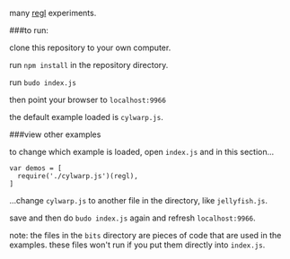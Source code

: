 many [regl](http://regl.party) experiments.

###to run:

clone this repository to your own computer.

run `npm install` in the repository directory.

run `budo index.js`

then point your browser to `localhost:9966`

the default example loaded is `cylwarp.js`.

###view other examples

to change which example is loaded, open `index.js` and 
in this section... 

```
var demos = [
  require('./cylwarp.js')(regl),
]
```

...change `cylwarp.js` to another file in the directory, like `jellyfish.js`.

save and then do `budo index.js` again and refresh
`localhost:9966`.

note: the files in the `bits` directory are pieces of code
that are used in the examples. these files won't run if you
put them directly into `index.js`.
